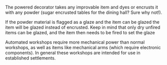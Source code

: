 
The powered decorator takes any improvable item and dyes or encrusts it with any powder (sugar
encrusted tables for the dining hall? Sure why not!).

If the powder material is flagged as a glaze and the item can be glazed the item will be glazed
instead of encrusted. Keep in mind that only dry unfired items can be glazed, and the item then
needs to be fired to set the glaze

Automated workshops require more mechanical power than normal workshops, as well as
items like mechanical arms (which require electronic components). In general these
workshops are intended for use in established settlements.
